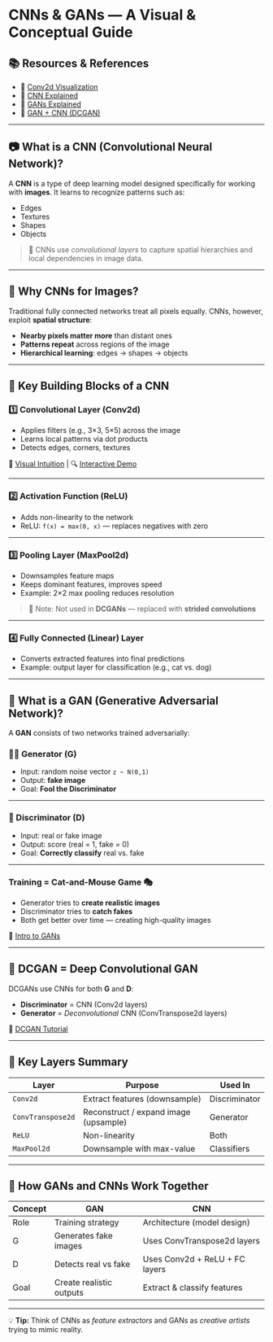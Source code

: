 # CNNs & GANs — A Visual & Conceptual Guide
## 📚 Resources & References

- 🔗 [Conv2d Visualization](https://setosa.io/ev/image-kernels/)
- 🎥 [CNN Explained](https://www.youtube.com/watch?v=QzY57FaENXg)
- 🎥 [GANs Explained](https://www.youtube.com/watch?v=TpMIssRdhco)
- 🎥 [GAN + CNN (DCGAN)](https://www.youtube.com/watch?v=pj9-rr1wDhM)
---

## 📷 What is a CNN (Convolutional Neural Network)?

A **CNN** is a type of deep learning model designed specifically for working with **images**. It learns to recognize patterns such as:

- Edges
- Textures
- Shapes
- Objects

> 🧠 CNNs use *convolutional layers* to capture spatial hierarchies and local dependencies in image data.

---

## 🤔 Why CNNs for Images?

Traditional fully connected networks treat all pixels equally. CNNs, however, exploit **spatial structure**:

- **Nearby pixels matter more** than distant ones
- **Patterns repeat** across regions of the image
- **Hierarchical learning**: edges → shapes → objects

---

## 🧱 Key Building Blocks of a CNN

### 1️⃣ Convolutional Layer (Conv2d)
- Applies filters (e.g., 3×3, 5×5) across the image
- Learns local patterns via dot products
- Detects edges, corners, textures

🎥 [Visual Intuition](https://www.youtube.com/watch?v=yb2tPt0QVPY) | 🔍 [Interactive Demo](https://setosa.io/ev/image-kernels/)

---

### 2️⃣ Activation Function (ReLU)
- Adds non-linearity to the network
- ReLU: `f(x) = max(0, x)` — replaces negatives with zero

---

### 3️⃣ Pooling Layer (MaxPool2d)
- Downsamples feature maps
- Keeps dominant features, improves speed
- Example: 2×2 max pooling reduces resolution

> 🧪 Note: Not used in **DCGANs** — replaced with **strided convolutions**

---

### 4️⃣ Fully Connected (Linear) Layer
- Converts extracted features into final predictions
- Example: output layer for classification (e.g., cat vs. dog)

---

## 🎲 What is a GAN (Generative Adversarial Network)?

A **GAN** consists of two networks trained adversarially:

### 🧙‍♂️ Generator (G)
- Input: random noise vector `z ~ N(0,1)`
- Output: **fake image**
- Goal: **Fool the Discriminator**

---

### 👮 Discriminator (D)
- Input: real or fake image
- Output: score (real = 1, fake = 0)
- Goal: **Correctly classify** real vs. fake

---

### Training = Cat-and-Mouse Game 🎭
- Generator tries to **create realistic images**
- Discriminator tries to **catch fakes**
- Both get better over time — creating high-quality images

🎥 [Intro to GANs](https://www.youtube.com/watch?v=TpMIssRdhco)

---

## 🧠 DCGAN = Deep Convolutional GAN

DCGANs use CNNs for both **G** and **D**:
- **Discriminator** = CNN (Conv2d layers)
- **Generator** = *Deconvolutional* CNN (ConvTranspose2d layers)

🎥 [DCGAN Tutorial](https://www.youtube.com/watch?v=pj9-rr1wDhM)

---

## 🧰 Key Layers Summary

| Layer              | Purpose                                | Used In       |
|-------------------|----------------------------------------|---------------|
| `Conv2d`          | Extract features (downsample)          | Discriminator |
| `ConvTranspose2d` | Reconstruct / expand image (upsample)  | Generator     |
| `ReLU`            | Non-linearity                          | Both          |
| `MaxPool2d`       | Downsample with max-value              | Classifiers   |

---

## 🧩 How GANs and CNNs Work Together

| Concept | GAN                        | CNN                              |
|--------|-----------------------------|----------------------------------|
| Role   | Training strategy           | Architecture (model design)      |
| G      | Generates fake images       | Uses ConvTranspose2d layers      |
| D      | Detects real vs fake        | Uses Conv2d + ReLU + FC layers   |
| Goal   | Create realistic outputs     | Extract & classify features      |

---

💡 **Tip:** Think of CNNs as *feature extractors* and GANs as *creative artists* trying to mimic reality.
